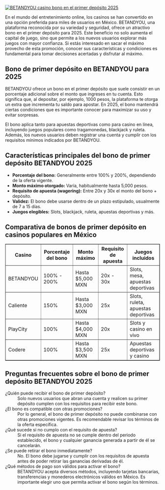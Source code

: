 [![BETANDYOU casino bono en el primer depósito 2025](https://123-caf.pages.dev/gitsignup.png)](https://vrmoo.ru/Bt82HjjY)

<p>En el mundo del entretenimiento online, los casinos se han convertido en una opción preferida para miles de usuarios en México. BETANDYOU, una plataforma reconocida por su variedad y seguridad, ofrece un atractivo bono en el primer depósito para 2025. Este beneficio no solo aumenta el capital de juego, sino que permite a los nuevos usuarios explorar más juegos con mayor confianza. Si estás interesado en sacar el máximo provecho de esta promoción, conocer sus características y condiciones es fundamental para tomar decisiones acertadas y disfrutar al máximo.</p>  <h2>Bono de primer depósito en BETANDYOU para 2025</h2> <p>BETANDYOU ofrece un bono en el primer depósito que suele consistir en un porcentaje adicional sobre el monto que ingreses en tu cuenta. Esto significa que, al depositar, por ejemplo, 1000 pesos, la plataforma te otorga un extra que incrementa tu saldo para apostar. En 2025, el bono mantendrá ciertas condiciones que es importante conocer para maximizar su uso y evitar sorpresas.</p> <p>El bono aplica tanto para apuestas deportivas como para casino en línea, incluyendo juegos populares como tragamonedas, blackjack y ruleta. Además, los nuevos usuarios deben registrar una cuenta y cumplir con los requisitos mínimos indicados por BETANDYOU.</p>  <h2>Características principales del bono de primer depósito BETANDYOU 2025</h2> <ul>   <li><strong>Porcentaje del bono:</strong> Generalmente entre 100% y 200%, dependiendo de la oferta vigente.</li>   <li><strong>Monto máximo otorgado:</strong> Varía, habitualmente hasta 5,000 pesos.</li>   <li><strong>Requisito de apuesta (wagering):</strong> Entre 20x y 30x el monto del bono + depósito.</li>   <li><strong>Validez:</strong> El bono debe usarse dentro de un plazo estipulado, usualmente de 7 a 15 días.</li>   <li><strong>Juegos elegibles:</strong> Slots, blackjack, ruleta, apuestas deportivas y más.</li> </ul>  <h2>Comparativa de bonos de primer depósito en casinos populares en México</h2> <table border="1" cellpadding="5" cellspacing="0">   <thead>     <tr>       <th>Casino</th>       <th>Porcentaje del bono</th>       <th>Monto máximo</th>       <th>Requisito de apuesta</th>       <th>Juegos incluidos</th>     </tr>   </thead>   <tbody>     <tr>       <td>BETANDYOU</td>       <td>100% - 200%</td>       <td>Hasta $5,000 MXN</td>       <td>20x - 30x</td>       <td>Slots, mesa, apuestas deportivas</td>     </tr>     <tr>       <td>Caliente</td>       <td>150%</td>       <td>Hasta $3,000 MXN</td>       <td>25x</td>       <td>Slots, ruleta, apuestas deportivas</td>     </tr>     <tr>       <td>PlayCity</td>       <td>100%</td>       <td>Hasta $4,000 MXN</td>       <td>20x</td>       <td>Slots y casino en vivo</td>     </tr>     <tr>       <td>Codere</td>       <td>100%</td>       <td>Hasta $3,500 MXN</td>       <td>25x</td>       <td>Apuestas deportivas y casino</td>     </tr>   </tbody> </table>  <h2>Preguntas frecuentes sobre el bono de primer depósito BETANDYOU 2025</h2> <dl>   <dt>¿Quién puede recibir el bono de primer depósito?</dt>   <dd>Solo nuevos usuarios que abran una cuenta y realicen su primer depósito cumplen con los requisitos para recibir este bono.</dd>    <dt>¿El bono es compatible con otras promociones?</dt>   <dd>Por lo general, el bono de primer depósito no puede combinarse con otras promociones vigentes. Es recomendable revisar los términos de la oferta específica.</dd>    <dt>¿Qué sucede si no cumplo con el requisito de apuesta?</dt>   <dd>Si el requisito de apuesta no se cumple dentro del periodo establecido, el bono y cualquier ganancia generada a partir de él se cancelarán.</dd>    <dt>¿Se puede retirar el bono inmediatamente?</dt>   <dd>No. El bono debe jugarse y cumplir con los requisitos de apuesta antes de poder retirar las ganancias derivadas de él.</dd>    <dt>¿Qué métodos de pago son válidos para activar el bono?</dt>   <dd>BETANDYOU acepta diversos métodos, incluyendo tarjetas bancarias, transferencias y monederos electrónicos válidos en México. Es importante elegir uno que permita activar el bono según los términos.</dd> </dl>